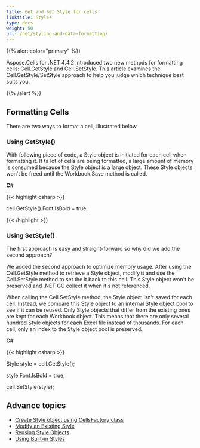 ```yaml
---
title: Get and Set Style for cells
linktitle: Styles
type: docs
weight: 50
url: /net/styling-and-data-formatting/
---
```


{{% alert color="primary" %}} 

Aspose.Cells for .NET 4.4.2 introduced two new methods for formatting cells: Cell.GetStyle and Cell.SetStyle. This article examines the Cell.GetStyle/SetStyle approach to help you judge which technique best suits you.

{{% /alert %}} 
## **Formatting Cells**
There are two ways to format a cell, illustrated below.
### **Using GetStyle()**
With following piece of code, a Style object is initiated for each cell when formatting it. If ta lot of cells are being formatted, a large amount of memory is consumed because the Style object is a large object. These Style objects won't be freed until the Workbook.Save method is called.



**C#**

{{< highlight csharp >}}

 cell.GetStyle().Font.IsBold = true;



{{< /highlight >}}
### **Using SetStyle()**
The first approach is easy and straight-forward so why did we add the second approach?

We added the second approach to optimize memory usage. After using the Cell.GetStyle method to retrieve a Style object, modify it and use the Cell.SetStyle method to set the it back to this cell. This Style object won't be preserved and .NET GC collect it when it's not referenced.

When calling the Cell.SetStyle method, the Style object isn't saved for each cell. Instead, we compare this Style object to an internal Style object pool to see if it can be reused. Only Style objects that differ from the existing ones are kept for each Workbook object. This means that there are only several hundred Style objects for each Excel file instead of thousands. For each cell, only an index to the Style object pool is preserved.



**C#**

{{< highlight csharp >}}

 Style style = cell.GetStyle();

style.Font.IsBold = true;

cell.SetStyle(style);


## **Advance topics**
- [Create Style object using CellsFactory class](/cells/net/create-style-object-using-cellsfactory-class/)
- [Modify an Existing Style](/cells/net/modify-an-existing-style/)
- [Reusing Style Objects](/cells/net/reusing-style-objects/)
- [Using Built-in Styles](/cells/net/using-built-in-styles/)


